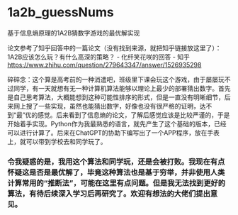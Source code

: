 # 1a2b_guessNums
基于信息熵原理的1A2B猜数字游戏的最优解实现

论文参考了知乎回答中的一篇论文（没有找到来源，就把知乎链接放这里了）：1A2B应该怎么玩？有什么高深的策略？ - 化纤笑花咲的回答 - 知乎
https://www.zhihu.com/question/279643347/answer/1526935298

碎碎念：这个算是高考前的一种消遣吧，班级里下课会玩这个游戏，由于屡屡玩不过同学，有一天就想有无一种计算机算法能够以理论上最少的部署猜出数字。首先是自己思考算法，大概能想到这种可能性排序的形式，但是一直没有明晰细节，后来网上搜了一些实现，虽然也能猜出数字，好像也没有很严格的证明，达不到“最”优的感觉。后来看到了信息熵的论文，了解后感觉应该是比较严谨的，于是开始着手实现。Python作为我最熟悉的语言，就先产生了这个基础的版本，已经可以进行计算了。后来在ChatGPT的协助下编写出了一个APP程序，放在手表上，就可以带到学校去和同学玩了。

### **令我疑惑的是，我用这个算法和同学玩，还是会被打败。我现在有点怀疑这是否是最优解了，毕竟这种算法也是基于穷举，并非使用人类计算常用的“推断法”，可能在这里有点问题。但是我无法找到更好的算法，有待后续深入学习后再研究了。欢迎有想法的大佬们提出意见。**
